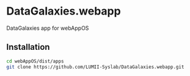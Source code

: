 # DataGalaxies.webapp
DataGalaxies app for webAppOS

## Installation

```bash
cd webAppOS/dist/apps
git clone https://github.com/LUMII-Syslab/DataGalaxies.webapp.git
```